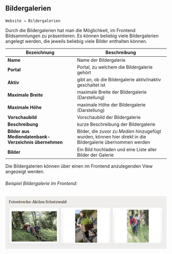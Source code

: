 ## Bildergalerien

    Website → Bildergalerien

Durch die Bildergalerien hat man die Möglichkeit, im Frontend Bildsammlungen zu präsentieren. Es können beliebig viele Bildergalerien angelegt werden, die jeweils beliebig viele Bilder enthalten können.

| Bezeichnung | Beschreibung |
| -- | -- |
| **Name** | Name der Bildergalerie |
| **Portal** | Portal, zu welchem die Bildergalerie gehört |
| **Aktiv** | gibt an, ob die Bildergalerie aktiv/inaktiv geschaltet ist |
| **Maximale Breite** | maximale Breite der Bildergalerie (Darstellung) |
| **Maximale Höhe** | maximale Höhe der Bildergalerie (Darstellung) |
| **Vorschaubild** | Vorschaubild der Bildergalerie |
| **Beschreibung** | kurze Beschreibung der Bildergalerie |
| **Bilder aus Mediendatenbank-Verzeichnis übernehmen** | Bilder, die zuvor zu *Medien* hinzugefügt wurden, können hier direkt in die Bildergalerie übernommen werden |
| **Bilder** | Ein Bild hochladen und eine Liste aller Bilder der Galerie |

Die Bildergalerien können über einen im Frontend anzulegenden View angezeigt werden.

###### Beispiel Bildergalerie im Frontend:

![](bild51.png)
